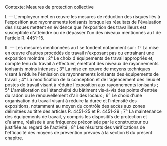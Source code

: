Contexte: Mesures de protection collective

I. — L'employeur met en œuvre les mesures de réduction des risques liés à l'exposition aux rayonnements ionisants lorsque les résultats de l'évaluation des risques mettent en évidence que l'exposition des travailleurs est susceptible d'atteindre ou de dépasser l'un des niveaux mentionnés au I de l'article R. 4451-15.

II. — Les mesures mentionnées au I se fondent notamment sur : 1° La mise en œuvre d'autres procédés de travail n'exposant pas ou entraînant une exposition moindre ; 2° Le choix d'équipements de travail appropriés et, compte tenu du travail à effectuer, émettant des niveaux de rayonnements ionisants moins intenses ; 3° La mise en œuvre de moyens techniques visant à réduire l'émission de rayonnements ionisants des équipements de travail ; 4° La modification de la conception et de l'agencement des lieux et postes de travail visant à réduire l'exposition aux rayonnements ionisants ; 5° L'amélioration de l'étanchéité du bâtiment vis-à-vis des points d'entrée du radon ou le renouvellement d'air des locaux ; 6° Le choix d'une organisation du travail visant à réduire la durée et l'intensité des expositions, notamment au moyen du contrôle des accès aux zones délimitées au titre des articles R. 4451-25 et R. 4451-29 ; 7° La maintenance des équipements de travail, y compris les dispositifs de protection et d'alarme, réalisée à une fréquence préconisée par le constructeur ou justifiée au regard de l'activité ; 8° Les résultats des vérifications de l'efficacité des moyens de prévention prévues à la section 6 du présent chapitre.